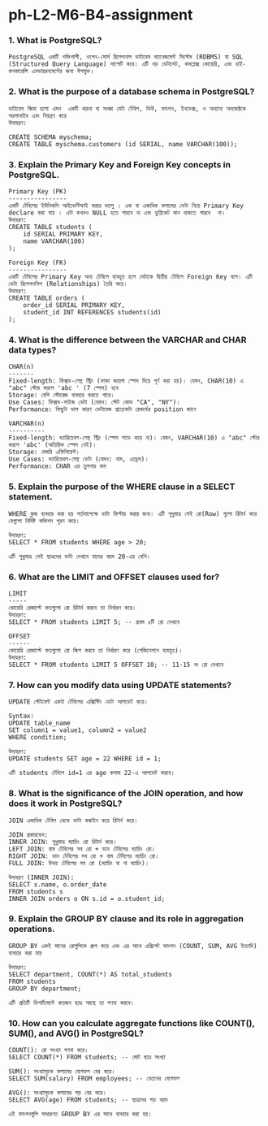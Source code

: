 # ph-L2-M6-B4-assignment

### 1. What is PostgreSQL?

    PostgreSQL একটি শক্তিশালী, ওপেন-সোর্স রিলেশনাল ডাটাবেস ম্যানেজমেন্ট সিস্টেম (RDBMS) যা SQL (Structured Query Language) সাপোর্ট করে। এটি বড় ডেটাসেট, কমপ্লেক্স কোয়েরি, এবং হাই-কনকারেন্সি এনভায়রনমেন্টের জন্য উপযুক্ত।

### 2. What is the purpose of a database schema in PostgreSQL?

    ডাটাবেস স্কিমা হলো এমন  একটি ধারনা বা সংজ্ঞা যেটা টেবিল, ভিউ, ফাংশন, ইনডেক্স, ও অন্যান্য অবজেক্টকে অরগানাইয এবং নিয়ন্ত্রণ করে
    উদাহরণ:

    CREATE SCHEMA myschema;
    CREATE TABLE myschema.customers (id SERIAL, name VARCHAR(100));

### 3. Explain the Primary Key and Foreign Key concepts in PostgreSQL.

    Primary Key (PK)
    ----------------
    একটি টেবিলের ইউনিকলি আইডেন্টিফাই করার ভ্যালু । এক বা একাধিক কলামের ডেটা নিয়ে Primary Key declare করা যায় । এটা কখনও NULL হতে পারবে না এবং ডুপ্লিকেট মান থাকতে পারবে  না।
    উদাহরণ:
    CREATE TABLE students (
        id SERIAL PRIMARY KEY,
        name VARCHAR(100)
    );

    Foreign Key (FK)
    ----------------
    একটি টেবিলের Primary Key অন্য টেবিলে ব্যবহৃত হলে সেটাকে দ্বিতীয় টেবিলে Foreign Key বলে। এটি ডেটা রিলেশনশিপ (Relationships) তৈরি করে।
    উদাহরণ:
    CREATE TABLE orders (
        order_id SERIAL PRIMARY KEY,
        student_id INT REFERENCES students(id)
    );

### 4. What is the difference between the VARCHAR and CHAR data types?

    CHAR(n)
    -------
    Fixed-length: ফিক্সড-লেন্থ স্ট্রিং (ফাকা জায়গা স্পেস দিয়ে পূর্ণ করা হয়)। যেমন, CHAR(10) এ "abc" স্টোর করলে 'abc ' (7 স্পেস) হবে
    Storage: বেশি স্টোরেজ ব্যবহার করতে পারে।
    Use Cases: ফিক্সড-সাইজ ডেটা (যেমন: স্টেট কোড "CA", "NY")।
    Performance: কিছুটা ভাল কারণ ডেটাবেজ প্রত্যেকটা রেকর্ডের position জানে

    VARCHAR(n)
    ----------
    Fixed-length: ভ্যারিয়েবল-লেন্থ স্ট্রিং (স্পেস প্যাড করে না)। যেমন, VARCHAR(10) এ "abc" স্টোর করলে 'abc' (অতিরিক্ত স্পেস নেই)।
    Storage: মেমরি এফিশিয়েন্ট।
    Use Cases: ভ্যারিয়েবল-লেন্থ ডেটা (যেমন: নাম, এড্রেস)।
    Performance: CHAR এর তুলনায় কম

### 5. Explain the purpose of the WHERE clause in a SELECT statement.

    WHERE ক্লজ ব্যবহার করা হয় শর্তসাপেক্ষে ডাটা ফিল্টার করার জন্য। এটি শুধুমাত্র সেই রো(Row) গুলো রিটার্ন করে যেগুলো নির্দিষ্ট কন্ডিশন পূরণ করে।

    উদাহরণ:
    SELECT * FROM students WHERE age > 20;

    এটি শুধুমাত্র সেই ছাত্রদের ডাটা দেখাবে যাদের বয়স 20-এর বেশি।

### 6. What are the LIMIT and OFFSET clauses used for?

    LIMIT
    -----
    কোয়েরি রেজাল্টে কতগুলো রো রিটার্ন করবে তা নির্ধারণ করে।
    উদাহরণ:
    SELECT * FROM students LIMIT 5; -- প্রথম ৫টি রো দেখাবে

    OFFSET
    ------
    কোয়েরি রেজাল্টে কতগুলো রো স্কিপ করবে তা নির্ধারণ করে (পেজিনেশনে ব্যবহৃত)।
    উদাহরণ:
    SELECT * FROM students LIMIT 5 OFFSET 10; -- 11-15 নং রো দেখাবে

### 7. How can you modify data using UPDATE statements?

    UPDATE স্টেটমেন্ট একটা টেবিলের এক্সিস্টিং ডেটা আপডেট করে।

    Syntax:
    UPDATE table_name
    SET column1 = value1, column2 = value2
    WHERE condition;

    উদাহরণ:
    UPDATE students SET age = 22 WHERE id = 1;

    এটি students টেবিলে id=1 এর age কলাম 22-এ আপডেট করবে।

### 8. What is the significance of the JOIN operation, and how does it work in PostgreSQL?

    JOIN একাধিক টেবিল থেকে ডাটা কম্বাইন করে রিটার্ন করে।

    JOIN প্রকারভেদ:
    INNER JOIN: শুধুমাত্র ম্যাচিং রো রিটার্ন করে।
    LEFT JOIN: বাম টেবিলের সব রো + ডান টেবিলের ম্যাচিং রো।
    RIGHT JOIN: ডান টেবিলের সব রো + বাম টেবিলের ম্যাচিং রো।
    FULL JOIN: উভয় টেবিলের সব রো (ম্যাচিং বা না ম্যাচিং)।

    উদাহরণ (INNER JOIN):
    SELECT s.name, o.order_date
    FROM students s
    INNER JOIN orders o ON s.id = o.student_id;

### 9. Explain the GROUP BY clause and its role in aggregation operations.

    GROUP BY একই মানের রোগুলিকে গ্রুপ করে এবং এর সাথে এগ্রিগেট ফাংশন (COUNT, SUM, AVG ইত্যাদি) ব্যবহার করা যায়

    উদাহরণ:
    SELECT department, COUNT(*) AS total_students
    FROM students
    GROUP BY department;

    এটি প্রতিটি ডিপার্টমেন্টে কতজন ছাত্র আছে তা গণনা করবে।

### 10. How can you calculate aggregate functions like COUNT(), SUM(), and AVG() in PostgreSQL?

    COUNT(): রো সংখ্যা গণনা করে।
    SELECT COUNT(*) FROM students; -- মোট ছাত্র সংখ্যা

    SUM(): সংখ্যাসূচক কলামের যোগফল বের করে।
    SELECT SUM(salary) FROM employees; -- বেতনের যোগফল

    AVG(): সংখ্যাসূচক কলামের গড় বের করে।
    SELECT AVG(age) FROM students; -- ছাত্রদের গড় বয়স

    এই ফাংশনগুলি সাধারণত GROUP BY এর সাথে ব্যবহার করা হয়।
